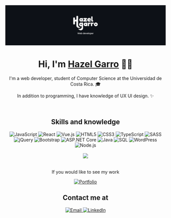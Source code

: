 <img src="https://github.com/hazelgarro/hazelgarro/blob/main/EncabezadoHG.png">

<div align="center">
<h1 align="center">Hi, I'm <a href="https://portfolio-hazelgarro.vercel.app">Hazel Garro</a> ✌🏼</h1>
<p>I'm a web developer, student of Computer Science at the Universidad de Costa Rica. 🎓</p>
<p>In addition to programming, I have knowledge of UX UI design. ✨</p>
</div>

<br>
<div align="center">
  <div>
    <h2>Skills and knowledge</h2>
    <img src="https://img.shields.io/badge/JavaScript-%23323330.svg?style=for-the-badge&logo=javascript&logoColor=%23F7DF1E" alt="JavaScript"/>
    <img src="https://img.shields.io/badge/React-%2320232a.svg?style=for-the-badge&logo=react&logoColor=%2361DAFB" alt="React"/>
    <img src="https://img.shields.io/badge/Vue.js-%234FC08D.svg?style=for-the-badge&logo=vue.js&logoColor=white" alt="Vue.js"/>
    <img src="https://img.shields.io/badge/HTML5-%23E34F26.svg?style=for-the-badge&logo=html5&logoColor=white" alt="HTML5"/>
    <img src="https://img.shields.io/badge/CSS3-%231572B6.svg?style=for-the-badge&logo=css3&logoColor=white" alt="CSS3"/>
    <img src="https://img.shields.io/badge/TypeScript-%232B7489.svg?style=for-the-badge&logo=typescript&logoColor=white" alt="TypeScript"/>
    <img src="https://img.shields.io/badge/SASS-%23CC6699.svg?style=for-the-badge&logo=sass&logoColor=white" alt="SASS"/>
    <img src="https://img.shields.io/badge/jQuery-%230769AD.svg?style=for-the-badge&logo=jquery&logoColor=white" alt="jQuery"/>
    <img src="https://img.shields.io/badge/Bootstrap-%23563D7C.svg?style=for-the-badge&logo=bootstrap&logoColor=white" alt="Bootstrap"/>
    <img src="https://img.shields.io/badge/ASP.NET%20Core-%235C2D91.svg?style=for-the-badge&logo=asp-dot-net&logoColor=white" alt="ASP.NET Core"/>
    <img src="https://img.shields.io/badge/Java-%23E34F26.svg?style=for-the-badge&logo=java&logoColor=white" alt="Java"/>
    <img src="https://img.shields.io/badge/SQL-%234479A1.svg?style=for-the-badge&logo=sqlite&logoColor=white" alt="SQL"/>
    <img src="https://img.shields.io/badge/WordPress-%21759DB3.svg?style=for-the-badge&logo=wordpress&logoColor=white" alt="WordPress"/>
    <img src="https://img.shields.io/badge/Node.js-%23339933.svg?style=for-the-badge&logo=node.js&logoColor=white" alt="Node.js"/>
  </div>
  <br>
   <div>
    <img src="https://github-readme-stats.vercel.app/api/top-langs/?username=hazelgarro&layout=compact&theme=dark" />
  </div>
  <br>
  <p>If you would like to see my work</p>
  <a href="https://portfolio-hazelgarro.vercel.app/" target="_blank">
  <img src="https://img.shields.io/badge/Portfolio-%23757BC8.svg?style=for-the-badge&logo=portfolio&logoColor=white" alt="Portfolio"/>
</a>
</div>

<div align="center">
<h2>Contact me at</h2>
   <a href="mailto:hazelvaleriagarroarias@gmail.com" target="_blank">
    <img src="https://img.shields.io/badge/Email-%23000000.svg?style=for-the-badge&logo=gmail&logoColor=white" alt="Email"/>
  </a>
  <a href="https://www.linkedin.com/in/hazelgarro/" target="_blank">
    <img src="https://img.shields.io/badge/LinkedIn-%23000000.svg?style=for-the-badge&logo=linkedin&logoColor=blake" alt="LinkedIn"/>
  </a>
</div>


<!--
**hazelgarro/hazelgarro** is a ✨ _special_ ✨ repository because its `README.md` (this file) appears on your GitHub profile.

Here are some ideas to get you started:

- 🔭 I’m currently working on ...
- 🌱 I’m currently learning ...
- 👯 I’m looking to collaborate on ...
- 🤔 I’m looking for help with ...
- 💬 Ask me about ...
- 📫 How to reach me: ...
- 😄 Pronouns: ...
- ⚡ Fun fact: ...
-->
